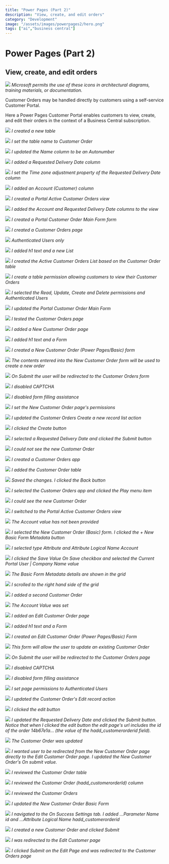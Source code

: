```yaml
---
title: "Power Pages (Part 2)"
description: "View, create, and edit orders"
category: "Development"
image: "/assets/images/powerpages2/hero.png"
tags: ["ai","business central"]
---
```


# Power Pages (Part 2)
## View, create, and edit orders

![](/assets/images/powerpages2/powerpages-scalable.svg)
*Microsoft permits the use of these icons in architectural diagrams, training materials, or documentation.*


Customer Orders may be handled directly by customers using a self-service Customer Portal.

Here a Power Pages Customer Portal enables customers to view, create, and edit their orders in the context of a Business Central subscription.

![](/assets/images/powerpages2/screenshot-2024-12-15-at-7.20.16am-2136x846.png)
*I created a new table*

![](/assets/images/powerpages2/screenshot-2024-12-15-at-7.20.37am-2136x1097.png)
*I set the table name to Customer Order*

![](/assets/images/powerpages2/screenshot-2024-12-15-at-7.23.19am-2136x1094.png)
*I updated the Name column to be an Autonumber*

![](/assets/images/powerpages2/screenshot-2024-12-15-at-7.24.44am-2136x1099.png)
*I added a Requested Delivery Date column*

![](/assets/images/powerpages2/screenshot-2024-12-15-at-7.24.58am-2136x1099.png)
*I set the Time zone adjustment property of the Requested Delivery Date column*

![](/assets/images/powerpages2/screenshot-2024-12-15-at-7.26.25am-2136x1104.png)
*I added an Account (Customer) column*

![](/assets/images/powerpages2/screenshot-2024-12-15-at-7.28.02am-2136x1094.png)
*I created a Portal Active Customer Orders view*

![](/assets/images/powerpages2/screenshot-2024-12-15-at-7.28.57am-2136x1010.png)
*I added the Account and Requested Delivery Date columns to the view*

![](/assets/images/powerpages2/screenshot-2024-12-15-at-7.30.05am-2136x1101.png)
*I created a Portal Customer Order Main Form form*

![](/assets/images/powerpages2/screenshot-2024-12-15-at-7.32.05am-2136x1100.png)
*I created a Customer Orders page*

![](/assets/images/powerpages2/screenshot-2024-12-15-at-7.32.34am-2136x1100.png)
*Authenticated Users only*

![](/assets/images/powerpages2/screenshot-2024-12-15-at-7.33.25am-2136x1101.png)
*I added h1 text and a new List*

![](/assets/images/powerpages2/screenshot-2024-12-15-at-7.34.05am-2136x1100.png)
*I created the Active Customer Orders List based on the Customer Order table*

![](/assets/images/powerpages2/screenshot-2024-12-15-at-7.34.52am-2136x1096.png)
*I create a table permission allowing customers to view their Customer Orders*

![](/assets/images/powerpages2/screenshot-2024-12-15-at-7.37.35am-2136x1100.png)
*I selected the Read, Update, Create and Delete permissions and Authenticated Users*

![](/assets/images/powerpages2/screenshot-2024-12-15-at-7.45.34am-2136x1003.png)
*I updated the Portal Customer Order Main Form*

![](/assets/images/powerpages2/screenshot-2024-12-15-at-7.51.04am-2136x902.png)
*I tested the Customer Orders page*

![](/assets/images/powerpages2/screenshot-2024-12-15-at-7.51.44am-2136x1100.png)
*I added a New Customer Order page*

![](/assets/images/powerpages2/screenshot-2024-12-15-at-7.52.15am-2136x956.png)
*I added h1 text and a Form*

![](/assets/images/powerpages2/screenshot-2024-12-15-at-7.53.58am-2136x1100.png)
*I created a New Customer Order (Power Pages/Basic) form*

![](/assets/images/powerpages2/screenshot-2024-12-15-at-7.54.08am-2136x1100.png)
*The contents entered into the New Customer Order form will be used to create a new order*

![](/assets/images/powerpages2/screenshot-2024-12-15-at-7.54.23am-2136x943.png)
*On Submit the user will be redirected to the Customer Orders form*

![](/assets/images/powerpages2/screenshot-2024-12-15-at-7.54.31am-2136x913.png)
*I disabled CAPTCHA*

![](/assets/images/powerpages2/screenshot-2024-12-15-at-7.54.43am-2136x856.png)
*I disabled form filling assistance*

![](/assets/images/powerpages2/screenshot-2024-12-15-at-7.55.08am-2136x1096.png)
*I set the New Customer Order page's permissions*

![](/assets/images/powerpages2/screenshot-2024-12-15-at-8.11.10am-2136x1103.png)
*I updated the Customer Orders Create a new record list action*

![](/assets/images/powerpages2/screenshot-2024-12-15-at-8.11.36am-2136x861.png)
*I clicked the Create button*

![](/assets/images/powerpages2/screenshot-2024-12-15-at-8.12.01am-2136x1094.png)
*I selected a Requested Delivery Date and clicked the Submit button*

![](/assets/images/powerpages2/screenshot-2024-12-15-at-8.12.40am-2136x721.png)
*I could not see the new Customer Order*

![](/assets/images/powerpages2/screenshot-2024-12-15-at-8.13.27am-2136x889.png)
*I created a Customer Orders app*

![](/assets/images/powerpages2/screenshot-2024-12-15-at-8.14.09am-2136x1101.png)
*I added the Customer Order table*

![](/assets/images/powerpages2/screenshot-2024-12-15-at-8.14.20am-2136x1101.png)
*Saved the changes. I clicked the Back button*

![](/assets/images/powerpages2/screenshot-2024-12-15-at-8.15.19am-2136x673.png)
*I selected the Customer Orders app and clicked the Play menu item*

![](/assets/images/powerpages2/screenshot-2024-12-15-at-8.15.48am-2136x430.png)
*I could see the new Customer Order*

![](/assets/images/powerpages2/screenshot-2024-12-15-at-8.16.42am-2136x715.png)
*I switched to the Portal Active Customer Orders view*

![](/assets/images/powerpages2/screenshot-2024-12-15-at-8.16.56am-2136x451.png)
*The Account value has not been provided*

![](/assets/images/powerpages2/screenshot-2024-12-15-at-8.17.21am-2136x918.png)
*I selected the New Customer Order (Basic) form. I clicked the + New Basic Form Metadata button*

![](/assets/images/powerpages2/screenshot-2024-12-15-at-8.17.47am-2136x910.png)
*I selected type Attribute and Attribute Logical Name Account*

![](/assets/images/powerpages2/screenshot-2024-12-15-at-8.18.24am-2136x979.png)
*I clicked the Save Value On Save checkbox and selected the Current Portal User | Company Name value*

![](/assets/images/powerpages2/screenshot-2024-12-15-at-8.18.44am-2136x883.png)
*The Basic Form Metadata details are shown in the grid*

![](/assets/images/powerpages2/screenshot-2024-12-15-at-8.19.06am-2136x917.png)
*I scrolled to the right hand side of the grid*

![](/assets/images/powerpages2/screenshot-2024-12-15-at-8.19.28am-2136x1099.png)
*I added a second Customer Order*

![](/assets/images/powerpages2/screenshot-2024-12-15-at-8.19.51am-2136x1100.png)
*The Account Value was set*

![](/assets/images/powerpages2/screenshot-2024-12-15-at-8.21.13am-2136x1099.png)
*I added an Edit Customer Order page*

![](/assets/images/powerpages2/screenshot-2024-12-15-at-8.21.52am-2136x1100.png)
*I added h1 text and a Form*

![](/assets/images/powerpages2/screenshot-2024-12-15-at-8.22.21am-2136x966.png)
*I created an Edit Customer Order (Power Pages/Basic) Form*

![](/assets/images/powerpages2/screenshot-2024-12-15-at-8.22.33am-2136x864.png)
*This form will allow the user to update an existing Customer Order*

![](/assets/images/powerpages2/screenshot-2024-12-15-at-8.22.47am-2136x888.png)
*On Submit the user will be redirected to the Customer Orders page*

![](/assets/images/powerpages2/screenshot-2024-12-15-at-8.22.57am-2136x853.png)
*I disabled CAPTCHA*

![](/assets/images/powerpages2/screenshot-2024-12-15-at-8.23.05am-2136x884.png)
*I disabled form filling assistance*

![](/assets/images/powerpages2/screenshot-2024-12-15-at-8.23.25am-2136x1097.png)
*I set page permissions to Authenticated Users*

![](/assets/images/powerpages2/screenshot-2024-12-15-at-8.23.54am-2136x1100.png)
*I updated the Customer Order's Edit record action*

![](/assets/images/powerpages2/screenshot-2024-12-15-at-8.24.27am-2136x686.png)
*I clicked the edit button*

![](/assets/images/powerpages2/screenshot-2024-12-20-at-5.10.53pm-2136x792.png)
*I updated the Requested Delivery Date and clicked the Submit button. Notice that when I clicked the edit button the edit page's url includes the id of the order 14b67e1a... (the value of the hadd_customerorderid field).*

![](/assets/images/powerpages2/screenshot-2024-12-15-at-8.24.56am-2136x703.png)
*The Customer Order was updated*

![](/assets/images/powerpages2/screenshot-2024-12-20-at-4.58.12pm-2136x926.png)
*I wanted user to be redirected from the New Customer Order page directly to the Edit Customer Order page. I updated the New Customer Order's On submit value.*

![](/assets/images/powerpages2/screenshot-2024-12-20-at-5.02.55pm-2136x725.png)
*I reviewed the Customer Order table*

![](/assets/images/powerpages2/screenshot-2024-12-20-at-5.37.02pm-2136x1091.png)
*I reviewed the Customer Order (hadd_customerorderId) column*

![](/assets/images/powerpages2/screenshot-2024-12-20-at-5.30.13pm-2136x869.png)
*I reviewed the Customer Orders*

![](/assets/images/powerpages2/screenshot-2024-12-20-at-4.59.06pm-2136x770.png)
*I updated the New Customer Order Basic Form*

![](/assets/images/powerpages2/screenshot-2024-12-20-at-5.05.00pm-2136x1096.png)
*I navigated to the On Success Settings tab. I added ...Parameter Name id and ...Attribute Logical Name hadd_customerorderid*

![](/assets/images/powerpages2/screenshot-2024-12-20-at-5.06.02pm-2136x732.png)
*I created a new Customer Order and clicked Submit*

![](/assets/images/powerpages2/screenshot-2024-12-20-at-5.06.13pm-2136x735.png)
*I was redirected to the Edit Customer page*

![](/assets/images/powerpages2/screenshot-2024-12-20-at-5.06.23pm-2136x777.png)
*I clicked Submit on the Edit Page and was redirected to the Customer Orders page*
